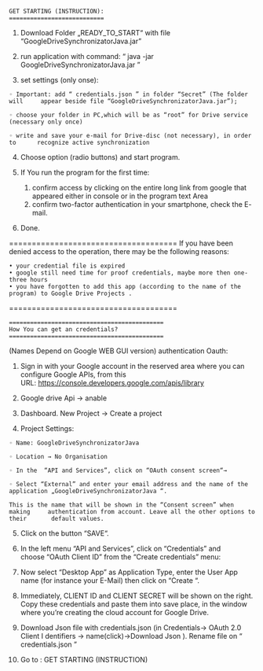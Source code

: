 ﻿
	GET STARTING (INSTRUCTION):
	===========================

   1. Download Folder „READY_TO_START“ with file 	“GoogleDriveSynchronizatorJava.jar”
   
   2. run application with command: “ java -jar 	GoogleDriveSynchronizatorJava.jar  ”
   
   3. set settings (only onse):
   	
	◦ Important: add “ credentials.json ” in folder “Secret” (The folder will 	  appear beside file “GoogleDriveSynchronizatorJava.jar”);
   	
	◦ choose your folder in PC,which will be as “root” for Drive service 		  (necessary only once)
   	
	◦ write and save your e-mail for Drive-disc (not necessary), in order to 	  recognize active synchronization
   
   4. Choose option (radio buttons) and start program.
   
   5. If You run the program for the first time:
        1. confirm access by clicking on the entire long link from google that 	     appeared either in console or in the program text Area
        2. confirm two-factor authentication in your smartphone, check the E-		mail.
   6.  Done.
    
=====================================
	If you have been denied access to the operation, there may be the following reasons:
	
    • your credential file is expired
    • google still need time for proof credentials, maybe more then one-three hours
    • you have forgotten to add this app (according to the name of the program) to Google Drive Projects .
===================================== 

	============================================
	How You can get an credentials?
	============================================

 (Names Depend on Google WEB GUI version) authentication Oauth:
 
   1. Sign in with your Google account in the reserved area where you can 	configure Google APIs,
     from this URL: https://console.developers.google.com/apis/library
   
   2. Google drive Api → anable
   
   3. Dashboard. New Project → Create a project
   
   4. Project Settings:
    	
	◦ Name: GoogleDriveSynchronizatorJava
      
	◦ Location → No Organisation
      
	◦ In the  “API and Services”, click on “OAuth consent screen“→

	◦ Select “External” and enter your email address and the name of the 		  application „GoogleDriveSynchronizatorJava “.

 	This is the name that will be shown in the “Consent screen” when making 	authentication from account. Leave all the other options to their 		default values.
   
   5. Click on the button “SAVE“.
   
   6. In the left menu “API and Services”, click on “Credentials” and 	choose “OAuth Client ID” from the “Create credentials” menu:
   
   7. Now select “Desktop App” as Application Type, enter the User App name (for  	instance your E-Mail) then click on “Create “.
   
   8. Immediately, CLIENT ID and CLIENT SECRET will be shown on the right. Copy 	these credentials and paste them into save place, in the window 	where 	you’re creating the cloud account for Google Drive.
   9. Download Json file with credentials.json (in Credentials→ OAuth 2.0 Client I	dentifiers → name(click)->Download  Json ).
	Rename file on “ credentials.json ”
   
   10. Go to : GET STARTING (INSTRUCTION) 
       
